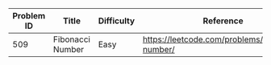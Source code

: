 | Problem ID | Title | Difficulty | Reference
| --- | --- | --- | ---
| 509 | Fibonacci Number | Easy | https://leetcode.com/problems/fibonacci-number/
